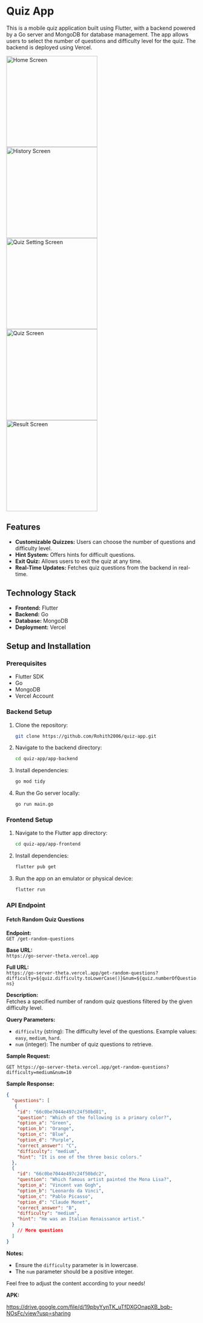 # Quiz App

This is a mobile quiz application built using Flutter, with a backend powered by a Go server and MongoDB for database management. The app allows users to select the number of questions and difficulty level for the quiz. The backend is deployed using Vercel.

<img src="assets/homeScreen.jpeg" alt="Home Screen" width="240">
<br/>
<img src="assets/historyScreen.jpeg" alt="History Screen" width="240" >
<br/>
<img src="assets/quizSettingScreen.jpeg" alt="Quiz Setting Screen" width="240" >
<br/>
<img src="assets/quizScreen.jpeg" alt="Quiz Screen" width="240" >
<br/>
<img src="assets/resultScreen.jpeg" alt="Result Screen" width="240" >
<br/>

## Features

- **Customizable Quizzes:** Users can choose the number of questions and difficulty level.
- **Hint System:** Offers hints for difficult questions.
- **Exit Quiz:** Allows users to exit the quiz at any time.
- **Real-Time Updates:** Fetches quiz questions from the backend in real-time.

## Technology Stack

- **Frontend:** Flutter
- **Backend:** Go
- **Database:** MongoDB
- **Deployment:** Vercel

## Setup and Installation

### Prerequisites

- Flutter SDK
- Go
- MongoDB
- Vercel Account

### Backend Setup

1. Clone the repository:
   ```bash
   git clone https://github.com/Rohith2006/quiz-app.git
   ```
2. Navigate to the backend directory:
   ```bash
   cd quiz-app/app-backend
   ```
3. Install dependencies:
   ```bash
   go mod tidy
   ```
4. Run the Go server locally:
   ```bash
   go run main.go
   ```

### Frontend Setup

1. Navigate to the Flutter app directory:
   ```bash
   cd quiz-app/app-frontend
   ```
2. Install dependencies:
   ```bash
   flutter pub get
   ```
3. Run the app on an emulator or physical device:
   ```bash
   flutter run
   ```

### API Endpoint

#### Fetch Random Quiz Questions

**Endpoint:**  
`GET /get-random-questions`

**Base URL:**  
`https://go-server-theta.vercel.app`

**Full URL:**  
`https://go-server-theta.vercel.app/get-random-questions?difficulty=${quiz.difficulty.toLowerCase()}&num=${quiz.numberOfQuestions}`

**Description:**  
Fetches a specified number of random quiz questions filtered by the given difficulty level.

**Query Parameters:**

- `difficulty` (string): The difficulty level of the questions. Example values: `easy`, `medium`, `hard`.
- `num` (integer): The number of quiz questions to retrieve.

**Sample Request:**

```http
GET https://go-server-theta.vercel.app/get-random-questions?difficulty=medium&num=10
```

**Sample Response:**

```json
{
  "questions": [
   {
    "id": "66c0be7044e497c24f50bd81",
    "question": "Which of the following is a primary color?",
    "option_a": "Green",
    "option_b": "Orange",
    "option_c": "Blue",
    "option_d": "Purple",
    "correct_answer": "C",
    "difficulty": "medium",
    "hint": "It is one of the three basic colors."
  },
  {
    "id": "66c0be7044e497c24f50bdc2",
    "question": "Which famous artist painted the Mona Lisa?",
    "option_a": "Vincent van Gogh",
    "option_b": "Leonardo da Vinci",
    "option_c": "Pablo Picasso",
    "option_d": "Claude Monet",
    "correct_answer": "B",
    "difficulty": "medium",
    "hint": "He was an Italian Renaissance artist."
  }
    // More questions
  ]
}
```

**Notes:**

- Ensure the `difficulty` parameter is in lowercase.
- The `num` parameter should be a positive integer.

Feel free to adjust the content according to your needs!

**APK:**

https://drive.google.com/file/d/19pbyYynTK_uTfDXGOnapXB_bqb-NOsFc/view?usp=sharing

